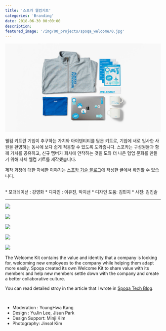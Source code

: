 ```yaml
---
title: '스포카 웰컴키트'
categories: 'Branding'
date: 2018-06-30 00:00:00
description: 
featured_image: '/img/00_projects/spoqa_welcome/0.jpg'
---
```

![](/img/00_projects/spoqa_welcome/01.jpg)

웰컴 키트란 기업이 추구하는 가치와 아이덴티티를 담은 키트로, 기업에 새로 입사한 사원을 환영하는 동시에 보다 쉽게 적응할 수 있도록 도와줍니다. 스포카는 구성원들과 함께 가치를 공유하고, 신규 멤버가 회사에 안착하는 것을 도와 더 나은 협업 문화를 만들기 위해 자체 웰컴 키트를 제작했습니다.

제작 과정에 대한 자세한 이야기는 [스포카 기술 블로그](https://spoqa.github.io/2018/12/06/welcome-kit.html)에 작성한 글에서 확인할 수 있습니다.

<br>
* 모더레이션 : 강영화
* 디자인 : 이유진, 박지선
* 디자인 도움: 김민지
* 사진: 김진솔

<hr>

![](/img/00_projects/spoqa_welcome/02.jpg)

![](/img/00_projects/spoqa_welcome/03.jpg)

![](/img/00_projects/spoqa_welcome/04.jpg)

![](/img/00_projects/spoqa_welcome/06.jpg)

![](/img/00_projects/spoqa_welcome/07.jpg)


The Welcome Kit contains the value and identity that a company is looking for, welcoming new employees to the company while helping them adapt more easily. Spoqa created its own Welcome Kit to share value with its members and help new members settle down with the company and create a better collaborative culture.

You can read detailed stroy in the article that I wrote in [Spoqa Tech Blog](https://spoqa.github.io/2018/12/06/welcome-kit.html).

<br>

* Moderation : YoungHwa Kang
* Design : YuJin Lee, Jisun Park
* Design Support: Minji Kim
* Photography: Jinsol Kim

